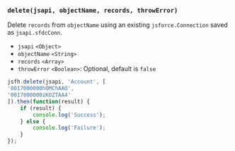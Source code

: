 ### ``delete(jsapi, objectName, records, throwError)``
Delete ``records`` from ``objectName`` using an existing ``jsforce.Connection`` saved as ``jsapi.sfdcConn``.
- `jsapi` `<Object>`
- `objectName` `<String>`
- `records` `<Array>`
- `throwError` `<Boolean>`: Optional, default is `false`

```js
jsfh.delete(jsapi, 'Account', [
'0017000000hOMChAAO',
'0017000000iKOZTAA4'
]).then(function(result) {
	if (result) {
        console.log('Success');
	} else {
        console.log('Failure');
	}
});
```